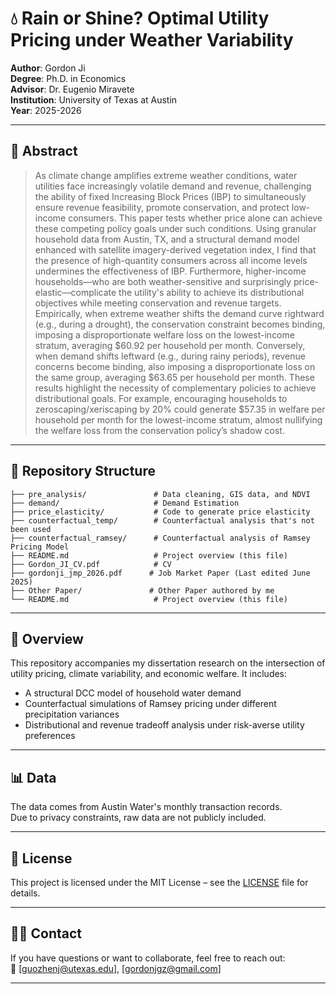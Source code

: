 # 💧 Rain or Shine? Optimal Utility Pricing under Weather Variability

**Author**: Gordon Ji  
**Degree**: Ph.D. in Economics  
**Advisor**: Dr. Eugenio Miravete  
**Institution**: University of Texas at Austin  
**Year**: 2025-2026


---

## 📄 Abstract

> As climate change amplifies extreme weather conditions, water utilities face increasingly volatile demand and revenue, challenging the ability of fixed Increasing Block Prices (IBP) to simultaneously ensure revenue feasibility, promote conservation, and protect low-income consumers.
> This paper tests whether price alone can achieve these competing policy goals under such conditions.
> Using granular household data from Austin, TX, and a structural demand model enhanced with satellite imagery-derived vegetation index, I find that the presence of high-quantity consumers across all income levels undermines the effectiveness of IBP.
> Furthermore, higher-income households—who are both weather-sensitive and surprisingly price-elastic—complicate the utility's ability to achieve its distributional objectives while meeting conservation and revenue targets.
> Empirically, when extreme weather shifts the demand curve rightward (e.g., during a drought), the conservation constraint becomes binding, imposing a disproportionate welfare loss on the lowest-income stratum, averaging \$60.92 per household per month.
> Conversely, when demand shifts leftward (e.g., during rainy periods), revenue concerns become binding, also imposing a disproportionate loss on the same group, averaging \$63.65 per household per month.
> These results highlight the necessity of complementary policies to achieve distributional goals. For example, encouraging households to zeroscaping/xeriscaping by 20\% could generate \$57.35 in welfare per household per month for the lowest-income stratum, almost nullifying the welfare loss from the conservation policy’s shadow cost.

---
## 📂 Repository Structure

```text
├── pre_analysis/               # Data cleaning, GIS data, and NDVI
├── demand/                     # Demand Estimation
├── price_elasticity/           # Code to generate price elasticity
├── counterfactual_temp/        # Counterfactual analysis that's not been used
├── counterfactual_ramsey/      # Counterfactual analysis of Ramsey Pricing Model
├── README.md                   # Project overview (this file)
├── Gordon_JI_CV.pdf            # CV
├── gordonji_jmp_2026.pdf      # Job Market Paper (Last edited June 2025)
├── Other Paper/               # Other Paper authored by me
└── README.md                   # Project overview (this file)

```
---

## 🧠 Overview

This repository accompanies my dissertation research on the intersection of utility pricing, climate variability, and economic welfare. It includes:

- A structural DCC model of household water demand
- Counterfactual simulations of Ramsey pricing under different precipitation variances
- Distributional and revenue tradeoff analysis under risk-averse utility preferences

---

## 📊 Data

The data comes from Austin Water's monthly transaction records.  
Due to privacy constraints, raw data are not publicly included.  

---

## 📝 License

This project is licensed under the MIT License – see the [LICENSE](LICENSE) file for details.


---

## 🙋‍♂️ Contact

If you have questions or want to collaborate, feel free to reach out:  
📧 [guozhenj@utexas.edu], [gordonjgz@gmail.com]

---

